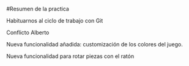 #Resumen de la practica

Habituarnos al ciclo de trabajo con Git

Conflicto Alberto

Nueva funcionalidad añadida: customización de los colores del juego.

Nueva funcionalidad para rotar piezas con el ratón
